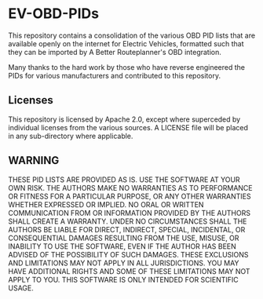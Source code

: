 # EV-OBD-PIDs
This repository contains a consolidation of the various OBD PID lists that are available openly on the internet for Electric Vehicles, formatted such that they can be imported by A Better Routeplanner's OBD integration. 

Many thanks to the hard work by those who have reverse engineered the PIDs for various manufacturers and contributed to this repository.

## Licenses
This repository is licensed by Apache 2.0, except where superceded by individual licenses from the various sources.  A LICENSE file will be placed in any sub-directory where applicable.

## WARNING

THESE PID LISTS ARE PROVIDED AS IS. USE THE SOFTWARE AT YOUR OWN RISK. THE AUTHORS MAKE NO WARRANTIES AS TO PERFORMANCE OR FITNESS FOR A PARTICULAR PURPOSE, OR ANY OTHER WARRANTIES WHETHER EXPRESSED OR IMPLIED. NO ORAL OR WRITTEN COMMUNICATION FROM OR INFORMATION PROVIDED BY THE AUTHORS SHALL CREATE A WARRANTY. UNDER NO CIRCUMSTANCES SHALL THE AUTHORS BE LIABLE FOR DIRECT, INDIRECT, SPECIAL, INCIDENTAL, OR CONSEQUENTIAL DAMAGES RESULTING FROM THE USE, MISUSE, OR INABILITY TO USE THE SOFTWARE, EVEN IF THE AUTHOR HAS BEEN ADVISED OF THE POSSIBILITY OF SUCH DAMAGES. THESE EXCLUSIONS AND LIMITATIONS MAY NOT APPLY IN ALL JURISDICTIONS. YOU MAY HAVE ADDITIONAL RIGHTS AND SOME OF THESE LIMITATIONS MAY NOT APPLY TO YOU. THIS SOFTWARE IS ONLY INTENDED FOR SCIENTIFIC USAGE.
